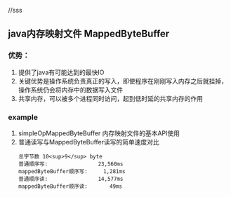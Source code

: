 //sss
## java内存映射文件 MappedByteBuffer

### 优势：
1. 提供了java有可能达到的最快IO
2. 关键优势是操作系统负责真正的写入，即使程序在刚刚写入内存之后就挂掉，操作系统仍会将内存中的数据写入文件
3. 共享内存，可以被多个进程同时访问，起到低时延的共享内存的作用

### example
1. simpleOpMappedByteBuffer 内存映射文件的基本API使用
2. 普通读写与MappedByteBuffer读写的简单速度对比
    ```
    总字节数 10<sup>9</sup> byte
    普通顺序写:                23,560ms
    mappedByteBuffer顺序写:     1,281ms
    普通顺序读:                14,577ms
    mappedByteBuffer顺序读:       49ms
    ```
